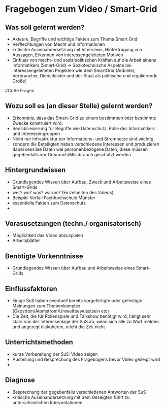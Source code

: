 # Fragebogen zum Video / Smart-Grid

##  Was soll gelernt werden?
   * Akteure, Begriffe und wichtige Fakten zum Thema Smart Grid
   * Verflechtungen von Macht und Informationen
   * kritische Auseinandersetzung mit Interviews, Hinterfragung von Aussagen, Erkennen von interessengeleiteten Motiven
   *  Einfluss von macht- und sozialpolitischen Kräften auf die Arbeit einens Informatikers (Smart-Grid) -> Soziotechnische Aspekte bei interessengeleiteten Projekten wie dem SmartGrid  (Anbieter, Verbraucher, Dienstleister und der Staat als politische und regulierende Größe)

#CoRe Fragen

## Wozu soll es (an dieser Stelle) gelernt werden?
   * Erkenntnis, dass das Smart-Grid zu einem bestimmten oder bestimmte Zwecke  konstruiert wird.
   * Sensibiliesierung für Begriffe wie Datenschutz, Rolle des Informatikers und Interessengruppen
   * Nicht nur Infrastruktur der  Informations- und Stromnetze sind wichtig, sondern die Beteiligten haben  verschiedene Interessen und  produzieren dabei sensible Daten wie personenbezogene Daten, diese müssen gegebenfalls vor Gebrauch/Missbrauch geschützt werden

## Hintergrundwissen 
   * Grundlegendes Wissen über Aufbau, Zweck und Arbeitsweise eines Smart-Grids
   * wer? wo? was? warum? (Einzelheiten des Videos) 
   * Beispiel Vorfall Fachhochschule Münster 
   * essentielle Fakten zum Datenschutz
   * 
   


## Vorasusetzungen (techn./ organisatorisch)

   * Möglichkeit das Video abzuspielen
   * Arbeitsblätter 


## Benötigte Vorkenntnisse
   * Grundlegendes Wissen über Aufbau und Arbeitsweise eines Smart-Grids


## Einflussfaktoren
   * Einige SuS haben eventuell bereits vorgefertigte oder gefestigte Meinungen zum Themenkomplex (Ökostrom/Atomstrom/Umweltbewusstsein etc)
   * Die Zeit, die für Rollenspiele und Talkshow benötigt wird, hängt sehr stark von der Interessenlage der SuS ab; wenn sich alle zu Wort melden und angeregt diskutieren, reicht die Zeit nicht  


## Unterrichtsmethoden
   * kurze Vorbereitung der SuS: Video zeigen 
   * Austeilung und Besprechung des Fragebogens bevor Video gezeigt wird
   *


## Diagnose
   * Besprechung der gegebenfalls verschiedenen Antworten der SuS
   * kritische Auseinandersetzung mit dem Gezeigten führt zu unterschiedlichen Interpretationen
